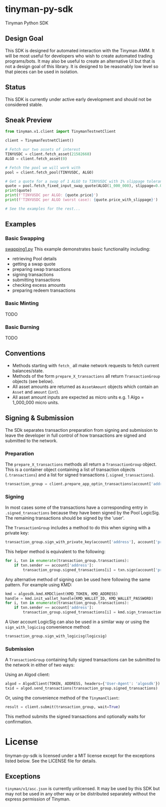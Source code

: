 # tinyman-py-sdk
Tinyman Python SDK


## Design Goal
This SDK is designed for automated interaction with the Tinyman AMM. It will be most useful for developers who wish to create automated trading programs/bots. It may also be useful to create an alternative UI but that is not a design goal of this library.
It is designed to be reasonably low level so that pieces can be used in isolation. 

## Status
This SDK is currently under active early development and should not be considered stable.


## Sneak Preview

```python
from tinyman.v1.client import TinymanTestnetClient

client = TinymanTestnetClient()

# Fetch our two assets of interest
TINYUSDC = client.fetch_asset(21582668)
ALGO = client.fetch_asset(0)

# Fetch the pool we will work with
pool = client.fetch_pool(TINYUSDC, ALGO)

# Get a quote for a swap of 1 ALGO to TINYUSDC with 1% slippage tolerance
quote = pool.fetch_fixed_input_swap_quote(ALGO(1_000_000), slippage=0.01)
print(quote)
print(f'TINYUSDC per ALGO: {quote.price}')
print(f'TINYUSDC per ALGO (worst case): {quote.price_with_slippage}')

# See the examples for the rest...

```

## Examples

### Basic Swapping
[swapping1.py](examples/swapping1.py)
This example demonstrates basic functionality including:
* retrieving Pool details
* getting a swap quote
* preparing swap transactions
* signing transactions
* submitting transactions
* checking excess amounts
* preparing redeem transactions

### Basic Minting
TODO

### Basic Burning
TODO


## Conventions

* Methods starting with `fetch_` all make network requests to fetch current balances/state.
* Methods of the form `prepare_X_transactions` all return `TransactionGroup` objects (see below).
* All asset amounts are returned as `AssetAmount` objects which contain an `Asset` and `amount` (`int`).
* All asset amount inputs are expected as micro units e.g. 1 Algo = 1_000_000 micro units.

## Signing & Submission

The SDk separates transaction preparation from signing and submission to leave the developer in full control of how transactions are signed and submitted to the network.

### Preparation
The `prepare_X_transactions` methods all return a `TransactionGroup` object. This is a container object containing a list of transaction objects (`.transactions`) and a list for signed transactions (`.signed_transactions`). 

```python
transaction_group = client.prepare_app_optin_transactions(account['address'])
```


### Signing
In most cases some of the transactions have a corresponding entry in `.signed_transactions` because they have been signed by the Pool LogicSig. The remaining transactions should be signed by the 'user'.


The `TransactionGroup` includes a method to do this when signing with a private key:

```python
transaction_group.sign_with_private_key(account['address'], account['private_key'])
```

This helper method is equivalent to the following:
```python
for i, txn in enumerate(transaction_group.transactions):
    if txn.sender == account['address']:
        transaction_group.signed_transactions[i] = txn.sign(account['private_key'])
```

Any alternative method of signing can be used here following the same pattern. For example using KMD:
```python
kmd = algosdk.kmd.KMDClient(KMD_TOKEN, KMD_ADDRESS)
handle = kmd.init_wallet_handle(KMD_WALLET_ID, KMD_WALLET_PASSWORD)
for i, txn in enumerate(transaction_group.transactions):
    if txn.sender == account['address']:
        transaction_group.signed_transactions[i] = kmd.sign_transaction(handle, KMD_WALLET_PASSWORD, txn)
```

A User account LogicSig can also be used in a similar way or using the `sign_with_logicisg` convenience method:
```python
transaction_group.sign_with_logicisg(logicsig)
```

### Submission

A `TransactionGroup` containing fully signed transactions can be submitted to the network in either of two ways:

Using an Algod client:

```python
algod = AlgodClient(TOKEN, ADDRESS, headers={'User-Agent': 'algosdk'})
txid = algod.send_transactions(transaction_group.signed_transactions)
```

Or, using the convenience method of the `TinymanClient`:

```python
result = client.submit(transaction_group, wait=True)
```

This method submits the signed transactions and optionally waits for confirmation.


# License

tinyman-py-sdk is licensed under a MIT license except for the exceptions listed below. See the LICENSE file for details.

## Exceptions
`tinyman/v1/asc.json` is currently unlicensed. It may be used by this SDK but may not be used in any other way or be distributed separately without the express permission of Tinyman.
